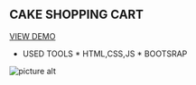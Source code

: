 ## CAKE SHOPPING CART ##

 [VIEW DEMO](https://bootsrap-shopping-cart.netlify.app/) 

* USED TOOLS
              * HTML,CSS,JS
                  * BOOTSRAP
          

![picture alt](https://bootsrap-shopping-cart.netlify.app/image/about-img.jpeg "Title is optional")

